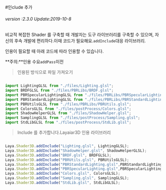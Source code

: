 #인clude 추가

###### *version :2.3.0   Update:2019-10-8*

비교적 복잡한 Shader 를 구축할 때 개발자는 도구 라이브러리를 구축할 수 있으며, 자신의 후속 개발에 편리하다.이때 코드가 필요해요.`addInclude`대응 라이브러리.

인용이 필요할 때 아래 코드에 따라 인용할 수 있습니다.

**주의:**인용 수요`addPass`이전

> 인용된 방식으로 파일 가져오기


```typescript

import LightingGLSL from "./files/Lighting.glsl";
import BRDFGLSL from "./files/PBRLibs/BRDF.glsl";
import PBRSpecularLightingGLSL from "./files/PBRLibs/PBRSpecularLighting.glsl";
import PBRStandardLightingGLSL from "./files/PBRLibs/PBRStandardLighting.glsl";
import PBRUtilsGLSL from "./files/PBRLibs/PBRUtils.glsl";
import ColorsGLSL from "./files/postProcess/Colors.glsl";
import ShadowHelperGLSL from "./files/ShadowHelper.glsl";
import SamplingGLSL from "./files/postProcess/Sampling.glsl";
import StdLibGLSL from "./files/postProcess/StdLib.glsl";
```


> Include 를 추가합니다.Layaiar3D 인용 라이브러리


```typescript

Laya.Shader3D.addInclude("Lighting.glsl", LightingGLSL);
Laya.Shader3D.addInclude("ShadowHelper.glsl", ShadowHelperGLSL);
Laya.Shader3D.addInclude("BRDF.glsl", BRDFGLSL);
Laya.Shader3D.addInclude("PBRUtils.glsl", PBRUtilsGLSL);
Laya.Shader3D.addInclude("PBRStandardLighting.glsl",PBRStandardLightingGLSL);
Laya.Shader3D.addInclude("PBRSpecularLighting.glsl",PBRSpecularLightingGLSL);
Laya.Shader3D.addInclude("Colors.glsl", ColorsGLSL);
Laya.Shader3D.addInclude("Sampling.glsl", SamplingGLSL);
Laya.Shader3D.addInclude("StdLib.glsl", StdLibGLSL);
```


